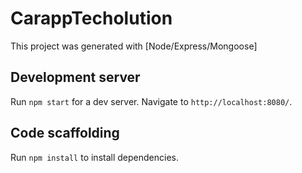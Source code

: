 # CarappTecholution

This project was generated with [Node/Express/Mongoose]

## Development server
Run `npm start` for a dev server. Navigate to `http://localhost:8080/`.

## Code scaffolding
Run `npm install` to install dependencies.
